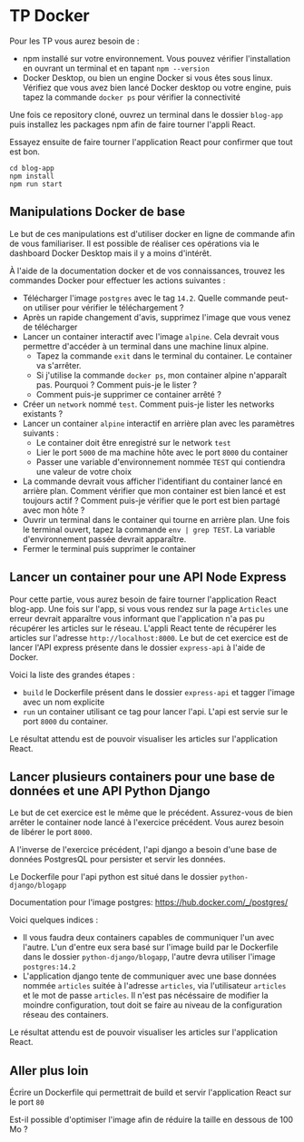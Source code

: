 # TP Docker

Pour les TP vous aurez besoin de :
 - npm installé sur votre environnement. Vous pouvez vérifier l'installation en ouvrant un terminal et en tapant `npm --version`
 - Docker Desktop, ou bien un engine Docker si vous êtes sous linux. Vérifiez que vous avez bien lancé Docker desktop ou votre engine, puis tapez la commande `docker ps` pour vérifier la connectivité

Une fois ce repository cloné, ouvrez un terminal dans le dossier `blog-app` puis installez les packages npm afin de faire tourner l'appli React.

Essayez ensuite de faire tourner l'application React pour confirmer que tout est bon.

```shell
cd blog-app
npm install
npm run start
```


## Manipulations Docker de base

Le but de ces manipulations est d'utiliser docker en ligne de commande afin de vous familiariser. Il est possible de réaliser ces opérations via le dashboard Docker Desktop mais il y a moins d'intérêt.

À l'aide de la documentation docker et de vos connaissances, trouvez les commandes Docker pour effectuer les actions suivantes :
 - Télécharger l'image `postgres` avec le tag `14.2`. Quelle commande peut-on utiliser pour vérifier le téléchargement ?
 - Après un rapide changement d'avis, supprimez l'image que vous venez de télécharger
 - Lancer un container interactif avec l'image `alpine`. Cela devrait vous permettre d'accéder à un terminal dans une machine linux alpine.
   - Tapez la commande `exit` dans le terminal du container. Le container va s'arrêter.
   - Si j'utilise la commande `docker ps`, mon container alpine n'apparaît pas. Pourquoi ? Comment puis-je le lister ?
   - Comment puis-je supprimer ce container arrêté ?
 - Créer un `network` nommé `test`. Comment puis-je lister les networks existants ?
 - Lancer un container `alpine` interactif en arrière plan avec les paramètres suivants :
   - Le container doit être enregistré sur le network `test`
   - Lier le port `5000` de ma machine hôte avec le port `8000` du container
   - Passer une variable d'environnement nommée `TEST` qui contiendra une valeur de votre choix
 - La commande devrait vous afficher l'identifiant du container lancé en arrière plan. Comment vérifier que mon container est bien lancé et est toujours actif ? Comment puis-je vérifier que le port est bien partagé avec mon hôte ?
 - Ouvrir un terminal dans le container qui tourne en arrière plan. Une fois le terminal ouvert, tapez la commande `env | grep TEST`. La variable d'environnement passée devrait apparaître.
 - Fermer le terminal puis supprimer le container

## Lancer un container pour une API Node Express

Pour cette partie, vous aurez besoin de faire tourner l'application React blog-app.
Une fois sur l'app, si vous vous rendez sur la page `Articles` une erreur devrait apparaître vous informant que l'application n'a pas pu récupérer les articles sur le réseau.
L'appli React tente de récupérer les articles sur l'adresse `http://localhost:8000`.
Le but de cet exercice est de lancer l'API express présente dans le dossier `express-api` à l'aide de Docker.

Voici la liste des grandes étapes :
   - `build` le Dockerfile présent dans le dossier `express-api` et tagger l'image avec un nom explicite
   - `run` un container utilisant ce tag pour lancer l'api. L'api est servie sur le port `8000` du container.

Le résultat attendu est de pouvoir visualiser les articles sur l'application React.

## Lancer plusieurs containers pour une base de données et une API Python Django

Le but de cet exercice est le même que le précédent. Assurez-vous de bien arrêter le container node lancé à l'exercice précédent. Vous aurez besoin de libérer le port `8000`.

A l'inverse de l'exercice précédent, l'api django a besoin d'une base de données PostgresQL pour persister et servir les données.

Le Dockerfile pour l'api python est situé dans le dossier `python-django/blogapp`

Documentation pour l'image postgres: https://hub.docker.com/_/postgres/

Voici quelques indices :
 - Il vous faudra deux containers capables de communiquer l'un avec l'autre. L'un d'entre eux sera basé sur l'image build par le Dockerfile dans le dossier `python-django/blogapp`, l'autre devra utiliser l'image `postgres:14.2`
 - L'application django tente de communiquer avec une base données nommée `articles` suitée à l'adresse `articles`, via l'utilisateur `articles` et le mot de passe `articles`. Il n'est pas nécéssaire de modifier la moindre configuration, tout doit se faire au niveau de la configuration réseau des containers.

Le résultat attendu est de pouvoir visualiser les articles sur l'application React.

## Aller plus loin

Écrire un Dockerfile qui permettrait de build et servir l'application React sur le port `80`

Est-il possible d'optimiser l'image afin de réduire la taille en dessous de 100 Mo ?
